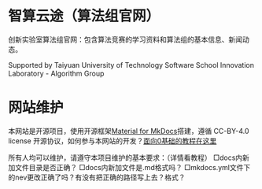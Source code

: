 # 智算云途（算法组官网）

创新实验室算法组官网：包含算法竞赛的学习资料和算法组的基本信息、新闻动态。

Supported by Taiyuan University of Technology Software School Innovation Laboratory - Algorithm Group

# 网站维护

本网站是开源项目，使用开源框架[Material for MkDocs](https://squidfunk.github.io/mkdocs-material/)搭建，遵循 CC-BY-4.0 license 开源协议，如何参与本网站的开发？[面向0基础的教程在这里](https://github.com/Ar-Gas/selab-aig.github.io/discussions/2)

所有人均可以维护，请遵守本项目维护的基本要求：（详情看教程）
□docs内新加文件目录是否正确？
□docs内新加文件是.md格式吗？
□mkdocs.yml文件下的nev更改正确了吗？有没有把正确的路径写上去？格式？
